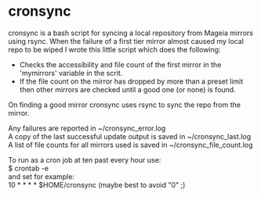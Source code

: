 # cronsync
cronsync is a bash script for syncing a local repository from Mageia mirrors using rsync.
When the failure of a first tier mirror almost caused my local repo to be wiped I 
wrote this little script which does the following:

* Checks the accessibility and file count of the first mirror in the 'mymirrors' variable in the scrit.
* If the file count on the mirror has dropped by more than a preset limit then other 
  mirrors are checked until a good one (or none) is found.

On finding a good mirror cronsync uses rsync to sync the repo from the mirror.

Any failures are reported in ~/cronsync_error.log  
A copy of the last successful update output is saved in ~/cronsync_last.log  
A list of file counts for all mirrors used is saved in ~/cronsync_file_count.log  

To run as a cron job at ten past every hour use:  
$ crontab -e  
and set for example:  
10 * * * *     $HOME/cronsync  (maybe best to avoid "0" ;)
